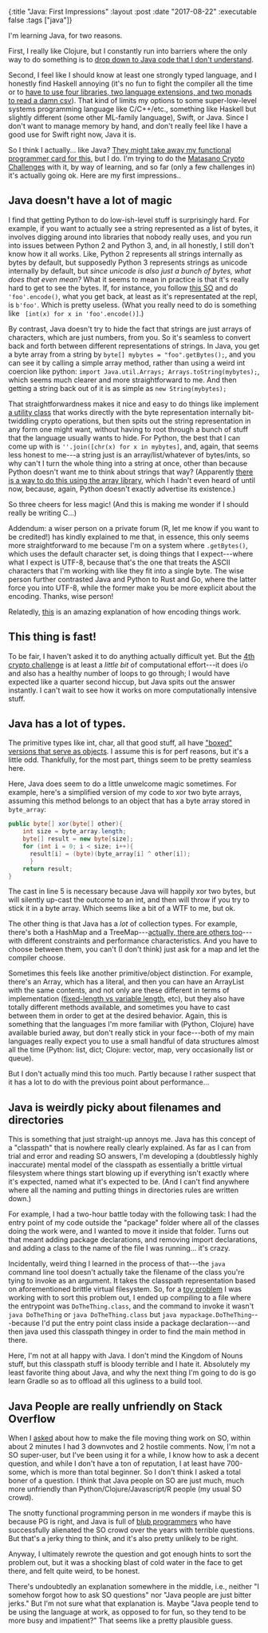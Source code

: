 {:title "Java: First Impressions"
 :layout :post
 :date "2017-08-22"
 :executable false
 :tags  ["java"]}
 
 I'm learning Java, for two reasons. 

First, I really like Clojure, but I constantly run into barriers where the only way to do something is to [drop down to Java code that I don't understand](https://groups.google.com/forum/m/#!topic/clojure/gBd6-kY13vA).  

Second, I feel like I should know at least one strongly typed language, and I honestly find Haskell annoying (it's no fun to fight the compiler all the time or to [have to use four libraries, two language extensions, and two monads to read a damn csv](https://github.com/hvr/cassava)). That kind of limits my options to some super-low-level systems programming language like C/C++/etc., something like Haskell but slightly different (some other ML-family language), Swift, or Java. Since I don't want to manage memory by hand, and don't really feel like I have a good use for Swift right now, Java it is. 

So I think I actually... like Java?  [They might take away my functional programmer card for this](https://steve-yegge.blogspot.com/2006/03/execution-in-kingdom-of-nouns.html), but I do.  I'm trying to do the [Matasano Crypto Challenges](http://cryptopals.com) with it, by way of learning, and so far (only a few challenges in) it's actually going ok. Here are my first impressions..

## Java doesn't have a lot of magic

I find that getting Python to do low-ish-level stuff is surprisingly hard. For example, if you want to actually see a string represented as a list of bytes, it involves digging around into libraries that nobody really uses, and you run into issues between Python 2 and Python 3, and, in all honestly, I still don't know how it all works. Like, Python 2 represents all strings internally as bytes by default, but supposedly Python 3 represents strings as unicode internally by default, but *since unicode is also just a bunch of bytes, what does that even mean?*  What it seems to mean in practice is that it's really hard to get to see the bytes.  If, for instance, you follow [this SO](https://stackoverflow.com/questions/7585435/best-way-to-convert-string-to-bytes-in-python-3) and do `'foo'.encode()`, what you get back, at least as it's representated at the repl, is `b'foo'`.  Which is pretty useless.  (What you really need to do is something like ` [int(x) for x in 'foo'.encode()]`.)

By contrast, Java doesn't try to hide the fact that strings are just arrays of characters, which are just numbers, from you.  So it's seamless to convert back and forth between different representations of strings.  In Java, you get a byte array from a string by `byte[] mybytes = "foo".getBytes();`, and you can see it by calling a simple array method, rather than using a weird int coercion like python: `import Java.util.Arrays; Arrays.toString(mybytes);`, which seems much clearer and more straightforward to me.  And then getting a string back out of it is as simple as `new String(mybytes);` 

That straightforwardness makes it nice and easy to do things like implement [a utility class](https://github.com/paultopia/nounnounnoun/blob/b763d62e09ced4c6f83b4a43055ad859214d3b5c/cryptopals/Stringform.java) that works directly with the byte representation internally bit-twiddling crypto operations, but then spits out the string representation in any form one might want, without having to root through a bunch of stuff that the language usually wants to hide.  For Python, the best that I can come up with is `''.join([chr(x) for x in mybytes]`, and, again, that seems less honest to me---a string just is an array/list/whatever of bytes/ints, so why can't I turn the whole thing into a string at once, other than because Python doesn't want me to think about strings that way?  (Apparently [there is a way to do this using the array library](https://www.python.org/doc/essays/list2str/), which I hadn't even heard of until now, because, again, Python doesn't exactly advertise its existence.)

So three cheers for less magic!  (And this is making me wonder if I should really be writing C...)

Addendum: a wiser person on a private forum (R, let me know if you want to be credited!) has kindly explained to me that, in essence, this only seems more straightforward to me because I'm on a system where `.getBytes()`, which uses the default character set, is doing things that I expect---where what I expect is UTF-8, because that's the one that treats the ASCII characters that I'm working with like they fit into a single byte. The wise person further contrasted Java and Python to Rust and Go, where the latter force you into UTF-8, while the former make you be more explicit about the encoding.  Thanks, wise person!  

Relatedly, [this](http://kunststube.net/encoding/) is an amazing explanation of how encoding things work.  

## This thing is fast!

To be fair, I haven't asked it to do anything actually difficult yet. But the [4th crypto challenge](http://cryptopals.com/sets/1/challenges/4) is at least a *little bit* of computational effort---it does i/o and also has a healthy number of loops to go through; I would have expected like a quarter second hiccup, but Java spits out the answer instantly.  I can't wait to see how it works on more computationally intensive stuff.

## Java has a lot of types.

The primitive types like int, char, all that good stuff, all have ["boxed" versions that serve as objects](https://docs.oracle.com/javase/tutorial/java/data/autoboxing.html).  I assume this is for perf reasons, but it's a little odd.  Thankfully, for the most part, things seem to be pretty seamless here.  

Here, Java does seem to do a little unwelcome magic sometimes.  For example, here's a simplified version of my code to xor two byte arrays, assuming this method belongs to an object that has a byte array stored in `byte_array`: 

```java
public byte[] xor(byte[] other){
    int size = byte_array.length;
    byte[] result = new byte[size];
    for (int i = 0; i < size; i++){
      result[i] = (byte)(byte_array[i] ^ other[i]);
      }
    return result;
}
```

The cast in line 5 is necessary because Java will happily xor two bytes, but will silently up-cast the outcome to an int, and then will throw if you try to stick it in a byte array.  Which seems like a bit of a WTF to me, but ok.

The other thing is that Java has a *lot* of collection types.  For example, there's both a HashMap and a TreeMap---[actually, there are others too](https://stackoverflow.com/questions/2889777/difference-between-hashmap-linkedhashmap-and-treemap)---with different constraints and performance characteristics. And you have to choose between them, you can't (I don't think) just ask for a map and let the compiler choose. 

Sometimes this feels like another primitive/object distinction. For example, there's an Array, which has a literal, and then you can have an ArrayList with the same contents, and not only are these different in terms of implementation ([fixed-length vs variable length](http://www.geeksforgeeks.org/array-vs-arraylist-in-java/), etc), but they also have totally different methods available, and sometimes you have to cast between them in order to get at the desired behavior.  Again, this is something that the languages I'm more familiar with (Python, Clojure) have available buried away, but don't really stick in your face---both of my main languages really expect you to use a small handful of data structures almost all the time (Python: list, dict; Clojure: vector, map, very occasionally list or queue).

But I don't actually mind this too much.  Partly because I rather suspect that it has a lot to do with the previous point about performance...


## Java is weirdly picky about filenames and directories

This is something that just straight-up annoys me.  Java has this concept of a "classpath" that is nowhere really clearly explained. As far as I can from trial and error and reading SO answers, I'm developing a (doubtlessly highly inaccurate) mental model of the classpath as essentially a brittle virtual filesystem where things start blowing up if everything isn't exactly where it's expected, named what it's expected to be.  (And I can't find anywhere where all the naming and putting things in directories rules are written down.) 

For example, I had a two-hour battle today with the following task: I had the entry point of my code outside the "package" folder where all of the classes doing the work were, and I wanted to move it inside that folder.  Turns out that meant adding package declarations, and removing import declarations, and adding a class to the name of the file I was running... it's crazy.

Incidentally, weird thing I learned in the process of that---the `java` command line tool doesn't actually take the filename of the class you're tying to invoke as an argument.  It takes the classpath representation based on aforementioned brittle virtual filesystem.  So, for a [toy problem](https://stackoverflow.com/questions/45823179/java-newbie-class-with-main-class-in-same-folder-as-subclasses-doesnt-compile?noredirect=1#comment78607107_45823179) I was working with to sort this problem out, I ended up compiling to a file where the entrypoint was `DoTheThing.class`, and the command to invoke it wasn't `java DoTheThing` or `java DoTheThing.class` but `java mypackage.DoTheThing`---because I'd put the entry point class inside a package declaration---and then java used this classpath thingey in order to find the main method in there.  

Here, I'm not at all happy with Java.  I don't mind the Kingdom of Nouns stuff, but this classpath stuff is bloody terrible and I hate it.  Absolutely my least favorite thing about Java, and why the next thing I'm going to do is go learn Gradle so as to offload all this ugliness to a build tool.

## Java People are really unfriendly on Stack Overflow

When I [asked](https://stackoverflow.com/questions/45823179/java-newbie-class-with-main-class-in-same-folder-as-subclasses-doesnt-compile) about how to make the file moving thing work on SO, within about 2 minutes I had 3 downvotes and 2 hostile comments.  Now, I'm not a SO super-user, but I've been using it for a while, I know how to ask a decent question, and while I don't have a ton of reputation, I at least have 700-some, which is more than total beginner.  So I don't think I asked a total boner of a question.  I think that Java people on SO are just much, much more unfriendly than Python/Clojure/Javascript/R people (my usual SO crowd). 

The snotty functional programming person in me wonders if maybe this is because PG is right, and Java is full of [blub programmers](http://www.paulgraham.com/avg.html) who have successfully alienated the SO crowd over the years with terrible questions. But that's a jerky thing to think, and it's also pretty unlikely to be right.

Anyway, I ultimately rewrote the question and got enough hints to sort the problem out, but it was a shocking blast of cold water in the face to get there, and felt quite weird, to be honest. 

There's undoubtedly an explanation somewhere in the middle, i.e., neither "I somehow forgot how to ask SO questions" nor "Java people are just bitter jerks."  But I'm not sure what that explanation is.  Maybe "Java people tend to be using the language at work, as opposed to for fun, so they tend to be more busy and impatient?"  That seems like a pretty plausible guess.
